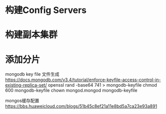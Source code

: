 # 构建Config Servers

# 构建副本集群

# 添加分片

mongodb key file 文件生成
https://docs.mongodb.com/v3.4/tutorial/enforce-keyfile-access-control-in-existing-replica-set/
openssl rand -base64 741 > mongodb-keyfile
chmod 600 mongodb-keyfile
chown mongod.mongod mongodb-keyfile


mongos缓存配置
https://bbs.huaweicloud.com/blogs/51b45c8ef21a11e8bd5a7ca23e93a891